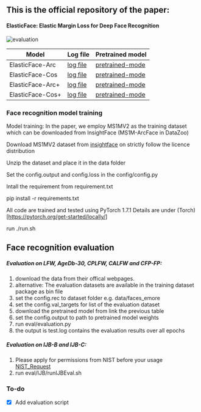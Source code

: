 

## This is the official repository of the paper:
#### ElasticFace: Elastic Margin Loss for Deep Face Recognition

![evaluation](https://raw.githubusercontent.com/fdbtrs/ElasticFace/main/images/margins.png)




| Model  | Log file| Pretrained model|
| ------------- | ------------- |------------- |
| ElasticFace-Arc      |[log file](https://drive.google.com/file/d/1sUiCqBaKsWYj4ul5VbDJnWjqoLJmX-Yv/view?usp=sharing) |[pretrained-mode](https://drive.google.com/drive/folders/1KLuqtHSIQNMk5S7aH2fpnNnsQyMjuE66?usp=sharing) |
| ElasticFace-Cos  |[log file](https://drive.google.com/file/d/16t8ea684TZIe1Z4__d09qr83RxZodh4k/view?usp=sharingg) |[pretrained-mode](https://drive.google.com/drive/folders/1TRmN9FXBPJlHWt5BxnhxP8DIOQ74VuF2?usp=sharing) |
| ElasticFace-Arc+  |[log file](https://drive.google.com/file/d/1s9pyve_bPxlywBQF1Ad7jBpElnrEocsi/view?usp=sharing) |[pretrained-mode](https://drive.google.com/drive/folders/1nKySFrEPR-fxZa8f3kkLryvDNucEUvgX?usp=sharing) |
| ElasticFace-Cos+  |[log file](https://drive.google.com/file/d/1Om2tqcd1DKHKl_4vYQ-1DxPlvW9_08cZ/view?usp=sharing) |[pretrained-mode](https://drive.google.com/drive/folders/1h9e8VVQAp9kpSK6k94zyL7uGTUqXGuHK?usp=sharing) |




### Face recognition  model training 
Model training:
In the paper, we employ MS1MV2 as the training dataset which can be downloaded from InsightFace (MS1M-ArcFace in DataZoo)

Download MS1MV2 dataset from [insightface](https://github.com/deepinsight/insightface/tree/master/recognition/_datasets_) on strictly follow the licence distribution

Unzip the dataset and place it in the data folder

Set the config.output and config.loss in the config/config.py 


Intall the requirement from requirement.txt

pip install -r requirements.txt

All code are trained and tested using PyTorch 1.7.1
Details are under (Torch)[https://pytorch.org/get-started/locally/]

run ./run.sh

## Face recognition evaluation
##### Evaluation on LFW, AgeDb-30, CPLFW, CALFW and CFP-FP: 
1. download the data from their offical webpages.
2. alternative: The evaluation datasets are available in the training dataset package as bin file
3. set the config.rec to dataset folder e.g. data/faces_emore
4. set the config.val_targets for list of the evaluation dataset
5. download the pretrained model from link the previous table
6. set the config.output to path to pretrained model weights
7. run eval/evaluation.py
8. the output is test.log contains the evaluation results over all epochs

##### Evaluation on IJB-B and IJB-C: 

1. Please apply for permissions from NIST before your usage [NIST_Request](https://nigos.nist.gov/datasets/ijbc/request)
2. run eval/IJB/runIJBEval.sh
### To-do 
- [x] Add evaluation script 
